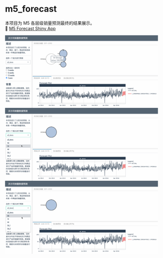 # m5_forecast
本项目为 M5 各层级销量预测最终的结果展示。   
🔗 [M5 Forecast Shiny App](https://xdoea5-0-0.shinyapps.io/m5_hierarchical_forecast/)


<img align="center" alt="GIF" src="https://github.com/Jpzhaoo/m5_forecast/blob/main/preview/m5_forecast_1.gif" />
<img align="center" alt="GIF" src="https://github.com/Jpzhaoo/m5_forecast/blob/main/preview/m5_forecast_2.gif" />
<img align="center" alt="GIF" src="https://github.com/Jpzhaoo/m5_forecast/blob/main/preview/m5_forecast_3.gif" />
